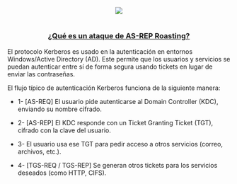 <p align="center">
  <a href="https://github.com/DenverCoder1/readme-typing-svg"><img src="https://readme-typing-svg.herokuapp.com?font=Fira+Code&size=19&pause=1000&color=D1F700&width=350&lines=Ataque+de+AS-REP+Roasting"></a>
</p>

<h1 align="center"></h1>

<h3 align="center"><ins>¿Qué es un ataque de AS-REP Roasting?</ins></h3>

El protocolo Kerberos es usado en la autenticación en entornos Windows/Active Directory (AD). Este permite que los usuarios y servicios se puedan autenticar entre sí de forma segura usando tickets en lugar de enviar las contraseñas.

El flujo típico de autenticación Kerberos funciona de la siguiente manera:
- 1- [AS-REQ] El usuario pide autenticarse al Domain Controller (KDC), enviando su nombre cifrado.

- 2- [AS-REP] El KDC responde con un Ticket Granting Ticket (TGT), cifrado con la clave del usuario.

- 3- El usuario usa ese TGT para pedir acceso a otros servicios (correo, archivos, etc.).

- 4- [TGS-REQ / TGS-REP] Se generan otros tickets para los servicios deseados (como HTTP, CIFS).
